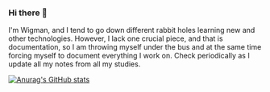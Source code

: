 ### Hi there 👋

I'm Wigman, and I tend to go down different rabbit holes learning new and other technologies.
However, I lack one crucial piece, and that is documentation, 
so I am throwing myself under the bus and at the same time forcing myself to document everything I work on.
Check periodically as I update all my notes from all my studies.

[![Anurag's GitHub stats](https://github-readme-stats.vercel.app/api?username=wigmanc)](https://github.com/anuraghazra/github-readme-stats)
